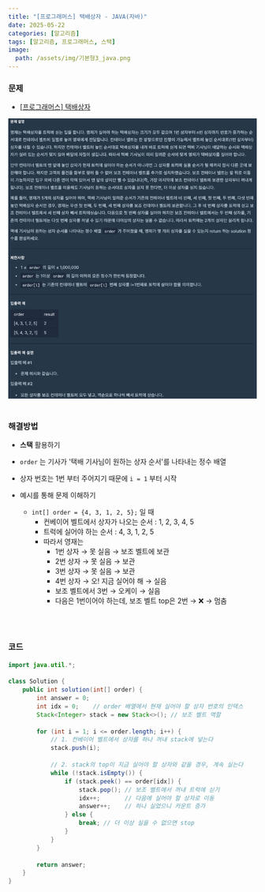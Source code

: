 ```yaml
---
title: "[프로그래머스] 택배상자 - JAVA(자바)"
date: 2025-05-22
categories: [알고리즘]
tags: [알고리즘, 프로그래머스, 스택]
image:
  path: /assets/img/기본형3_java.png
---
```


### 문제

- [[프로그래머스] 택배상자](https://school.programmers.co.kr/learn/courses/30/lessons/131704)

![img](/assets/img/algorithm/프로그래머스_택배상자.png)
<br /><br />

### 해결방법
- **스택** 활용하기
- `order` 는 기사가 '택배 기사님이 원하는 상자 순서'를 나타내는 정수 배열
- 상자 번호는 1번 부터 주어지기 때문에 `i = 1` 부터 시작

- 예시를 통해 문제 이해하기
  - `int[] order = {4, 3, 1, 2, 5};` 일 때
    - 컨베이어 벨트에서 상자가 나오는 순서 : 1, 2, 3, 4, 5
    - 트럭에 실어야 하는 순서 : 4, 3, 1, 2, 5
    - 따라서 영재는
      - 1번 상자 → 못 실음 → 보조 벨트에 보관
      - 2번 상자 → 못 실음 → 보관
      - 3번 상자 → 못 실음 → 보관
      - 4번 상자 → 오! 지금 실어야 해 → 실음
      - 보조 벨트에서 3번 → 오케이 → 실음
      - 다음은 1번이어야 하는데, 보조 벨트 top은 2번 → ❌ → 멈춤



<br /><br />

### 코드

```java
import java.util.*;

class Solution {
    public int solution(int[] order) {
        int answer = 0;
        int idx = 0;    // order 배열에서 현재 실어야 할 상자 번호의 인덱스
        Stack<Integer> stack = new Stack<>(); // 보조 벨트 역할

        for (int i = 1; i <= order.length; i++) {
            // 1. 컨베이어 벨트에서 상자를 하나 꺼내 stack에 넣는다
            stack.push(i);

            // 2. stack의 top이 지금 실어야 할 상자와 같을 경우, 계속 실는다
            while (!stack.isEmpty()) {
                if (stack.peek() == order[idx]) {
                    stack.pop(); // 보조 벨트에서 꺼내 트럭에 싣기
                    idx++;       // 다음에 실어야 할 상자로 이동
                    answer++;    // 하나 실었으니 카운트 증가
                } else {
                    break; // 더 이상 실을 수 없으면 stop
                }
            }
        }

        return answer;
    }
}
```
 
